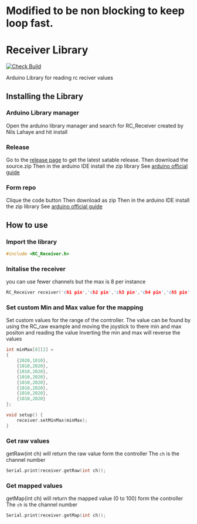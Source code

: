 # Modified to be non blocking to keep loop fast.


# Receiver Library

[![Check Build](https://github.com/Nilon123456789/Receiver/actions/workflows/main.yml/badge.svg)](https://github.com/Nilon123456789/Receiver/actions/workflows/main.yml)

 Arduino Library for reading rc reciver values

## Installing the Library
### Arduino Library manager
Open the arduino library manager and search for RC_Receiver created by Nils Lahaye and hit install
### Release 
Go to the [release page](https://github.com/Nilon123456789/Receiver/releases) to get the latest satable release. 
Then download the source.zip 
Then in the arduino IDE install the zip library
See [arduino official guide](https://www.arduino.cc/en/guide/libraries)
### Form repo
Clique the code button
Then download as zip
Then in the arduino IDE install the zip library
See [arduino official guide](https://www.arduino.cc/en/guide/libraries)

## How to use
### Import the library 
```c++
#include <RC_Receiver.h>
```

### Initalise the receiver
you can use fewer channels but the max is 8 per instance
```c++
RC_Receiver receiver('ch1 pin','ch2 pin','ch3 pin','ch4 pin','ch5 pin','ch6 pin','ch7 pin','ch8 pin');
````

### Set custom Min and Max value for the mapping
Set custom values for the range of the controller.
The value can be found by using the RC_raw example and moving the joystick to there min and max positon and reading the value
Inverting the min and max will reverse the values 
```c++
int minMax[8][2] = 
{
	{2020,1010}, 
	{1010,2020}, 
	{1010,2020}, 
	{1010,2020}, 
	{1010,2020}, 
	{1010,2020}, 
	{1010,2020}, 
	{1010,2020}
};

void setup() {
	receiver.setMinMax(minMax);
}

```

### Get raw values
getRaw(int ch) will return the raw value form the controller
The `ch` is the channel number
```c++
Serial.print(receiver.getRaw(int ch));
```

### Get mapped values
getMap(int ch) will return the mapped value (0 to 100) form the controller
The `ch` is the channel number
```c++
Serial.print(receiver.getMap(int ch));
```
